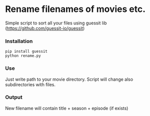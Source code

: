 # Rename filenames of movies etc.

Simple script to sort all your files using guessit lib (https://github.com/guessit-io/guessit)

### Installation
`pip install guessit` <br />
`python rename.py`

### Use
Just write path to your movie directory. Script will change also subdirectories
 with files.

### Output
New filename will contain title + season + episode (if exists)
